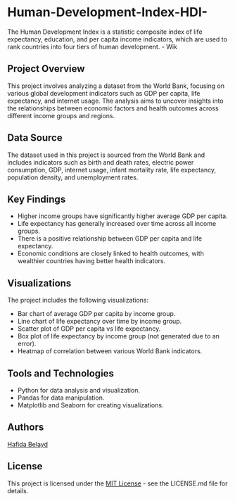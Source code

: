 # Human-Development-Index-HDI-
The Human Development Index is a statistic composite index of life expectancy, education, and per capita income indicators, which are used to rank countries into four tiers of human development. - Wik

## Project Overview
This project involves analyzing a dataset from the World Bank, focusing on various global development indicators such as GDP per capita, life expectancy, and internet usage. The analysis aims to uncover insights into the relationships between economic factors and health outcomes across different income groups and regions.

## Data Source
The dataset used in this project is sourced from the World Bank and includes indicators such as birth and death rates, electric power consumption, GDP, internet usage, infant mortality rate, life expectancy, population density, and unemployment rates.

## Key Findings
- Higher income groups have significantly higher average GDP per capita.
- Life expectancy has generally increased over time across all income groups.
- There is a positive relationship between GDP per capita and life expectancy.
- Economic conditions are closely linked to health outcomes, with wealthier countries having better health indicators.

## Visualizations
The project includes the following visualizations:
- Bar chart of average GDP per capita by income group.
- Line chart of life expectancy over time by income group.
- Scatter plot of GDP per capita vs life expectancy.
- Box plot of life expectancy by income group (not generated due to an error).
- Heatmap of correlation between various World Bank indicators.

## Tools and Technologies
- Python for data analysis and visualization.
- Pandas for data manipulation.
- Matplotlib and Seaborn for creating visualizations.

## Authors
[Hafida Belayd](https://www.linkedin.com/in/hafida-belayd/)

## License
This project is licensed under the [MIT License](https://github.com/hafidaso/Human-Development-Index-HDI-/tree/main#:~:text=Last%20commit%20date-,LICENSE,-Create%20LICENSE) - see the LICENSE.md file for details.
